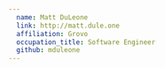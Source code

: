 ```yaml
---
  name: Matt DuLeone
  link: http://matt.dule.one
  affiliation: Grovo
  occupation_title: Software Engineer
  github: mduleone
---
```

